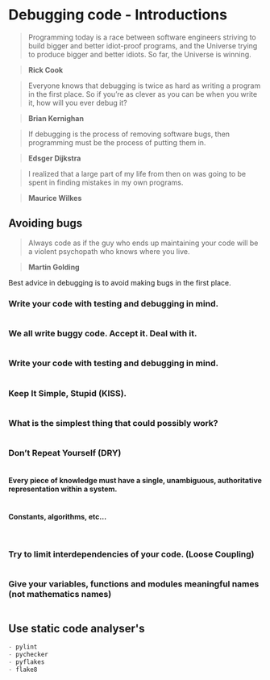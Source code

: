 
# Debugging code - Introductions

> Programming today is a race between software engineers striving to build bigger and better idiot-proof programs, and the Universe trying to produce bigger and better idiots. So far, the Universe is winning.

> **Rick Cook**

> Everyone knows that debugging is twice as hard as writing a program in the first place. So if you’re as clever as you can be when you write it, how will you ever debug it?

>**Brian Kernighan**

> If debugging is the process of removing software bugs, then programming must be the process of putting them in.

>**Edsger Dijkstra**

>I realized that a large part of my life from then on was going to be spent in finding mistakes in my own programs.

>**Maurice Wilkes**

## Avoiding bugs

> Always code as if the guy who ends up maintaining your code will be a violent psychopath who knows where you live.

> **Martin Golding**

Best advice in debugging is to avoid making bugs in the first place. 


### Write your code with testing and debugging in mind.



```python

```

### We all write buggy code. Accept it. Deal with it.


```python

```

### Write your code with testing and debugging in mind.


```python

```

### Keep It Simple, Stupid (KISS).


```python

```

### What is the simplest thing that could possibly work?


```python

```

### Don’t Repeat Yourself (DRY)


```python

```

#### Every piece of knowledge must have a single, unambiguous, authoritative representation within a system.


```python

```

#### Constants, algorithms, etc…


```python

```


```python

```

### Try to limit interdependencies of your code. (Loose Coupling)


```python

```

### Give your variables, functions and modules meaningful names (not mathematics names)


```python

```

## Use static code analyser's


```python
- pylint
- pychecker
- pyflakes
- flake8
```


```python

```


```python

```
